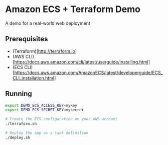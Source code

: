 # Amazon ECS + Terraform Demo

A demo for a real-world web deployment

## Prerequisites

* (Terraform)[http://terraform.io]
* (AWS CLI)[https://docs.aws.amazon.com/cli/latest/userguide/installing.html]
* (ECS CLI)[https://docs.aws.amazon.com/AmazonECS/latest/developerguide/ECS_CLI_installation.html]

## Running

```bash
export DEMO_ECS_ACCESS_KEY=mykey
export DEMO_ECS_SECRET_KEY=mysecret

# Create the ECS configuration on your AWS account
./terraform.sh

# Deploy the app as a task definition
./deploy.sh
```

